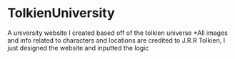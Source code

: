 # TolkienUniversity
A university website I created based off of the tolkien universe
*All images and info related to characters and locations are credited to J.R.R Tolkien, I just designed the website and inputted the logic
